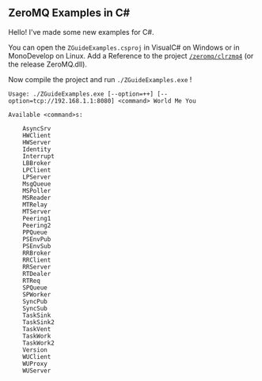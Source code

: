 ZeroMQ Examples in C#
---

Hello! I've made some new examples for C#.

You can open the `ZGuideExamples.csproj` in VisualC# on Windows or in MonoDevelop on Linux.
Add a Reference to the project [`/zeromq/clrzmq4`](http://github.com/zeromq/clrzmq4) (or the release ZeroMQ.dll).

Now compile the project and run `./ZGuideExamples.exe` !

```
Usage: ./ZGuideExamples.exe [--option=++] [--option=tcp://192.168.1.1:8080] <command> World Me You

Available <command>s:

    AsyncSrv
    HWClient
    HWServer
    Identity
    Interrupt
    LBBroker
    LPClient
    LPServer
    MsgQueue
    MSPoller
    MSReader
    MTRelay
    MTServer
    Peering1
    Peering2
    PPQueue
    PSEnvPub
    PSEnvSub
    RRBroker
    RRClient
    RRServer
    RTDealer
    RTReq
    SPQueue
    SPWorker
    SyncPub
    SyncSub
    TaskSink
    TaskSink2
    TaskVent
    TaskWork
    TaskWork2
    Version
    WUClient
    WUProxy
    WUServer

```
